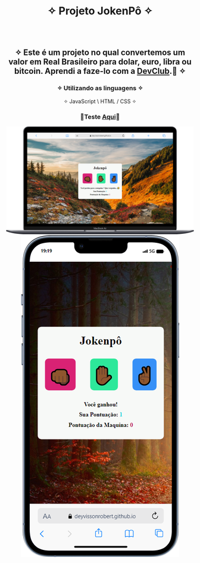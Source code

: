 <div align="center">
  
# ✧ Projeto JokenPô ✧
<br> <br>

## ✧ Este é um projeto no qual convertemos um valor em Real Brasileiro para dolar, euro, libra ou bitcoin. Aprendi a faze-lo com a <a href="https://rodolfomori.com.br/devclub/" target="_blank">DevClub</a>.🚀 ✧

### ✧ Utilizando as linguagens ✧
✧ JavaScript \ HTML / CSS ✧
### <p>👾Teste <a href="https://deyvissonrobert.github.io/Projeto-6-JokenPo/" target="_blank">Aqui</a>👾</p>
  </div>

<div align="center" display="inline-block">
<img  alt="imagem do projeto no desktop" src="https://github.com/DeyvissonRobert/Projeto-6-JokenPo/blob/main/img/Jokenpo%20pc.png">
<img alt="imagem do projeto no mobile" src="https://github.com/DeyvissonRobert/Projeto-6-JokenPo/blob/main/img/Jokenpo%20mobile.png">
</div>
